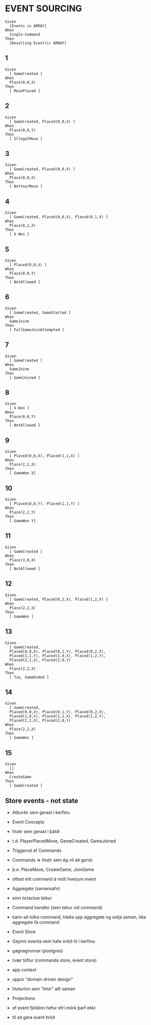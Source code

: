 # EVENT SOURCING

```
Given
  [Events in ARRAY]
When
  Single-Command
Then
  [Resulting Event(s) ARRAY]
```
## 1
```
Given
  [ GameCreated ]
When
  Place(0,0,X)
Then
  [ MovePlaced ]
```
## 2
```
Given
  [ GameCreated, Placed(0,0,X) ]
When
  Place(0,0,Y)
Then
  [ IllegalMove ]
```
## 3
```
Given
  [ GameCreated, Placed(0,0,X) ]
When
  Place(0,0,X)
Then
  [ NotYourMove ]
```
## 4
```
Given
  [ GameCreated, Placed(0,0,X), Placed(0,1,X) ]
When
  Place(0,2,X)
Then
  [ X Won ]
```
## 5
```
Given
  [ Placed(0,0,X) ]
When
  Place(0,0,Y)  
Then
  [ NotAllowed ]
```
## 6
```
Given
  [ GameCreated, GameStarted ]
When
  GameJoine
Then
  [ FullGameJoinAttempted ]
```
## 7
```
Given
  [ GameCreated ]
When
  GameJoine
Then
  [ GameJoined ]
```
## 8
```
Given
  [ X Won ]
When
  Place(0,0,Y)
Then
  [ NotAllowed ]
```
## 9
```
Given
  [ Placed(0,0,X), Placed(1,1,X) ]
When
  Place(2,2,X)
Then
  [ GameWon X]
```
## 10
```
Given
  [ Placed(0,0,Y), Placed(1,1,Y) ]
When
  Place(2,2,Y)
Then
  [ GameWon Y]
```
## 11
```
Given
  [ GameCreated ]
When
  Place(3,0,X)
Then
  [ NotAllowed ]
```
## 12
```
Given
  [ GameCreated, Placed(0,2,X), Placed(1,2,X) ]
When
  Place(2,2,X)
Then
  [ GameWon ]
```  
## 13
```
Given
  [ GameCreated,
  Placed(0,0,X), Placed(0,1,Y), Placed(0,2,X),
  Placed(1,1,Y), Placed(1,0,X), Placed(1,2,Y),
  Placed(2,1,X), Placed(2,0,Y)
When
  Place(2,2,X)
Then
  [ Tie, GameEnded ]
```
## 14
```
Given
  [ GameCreated,
  Placed(0,0,X), Placed(0,1,Y), Placed(0,2,X),
  Placed(1,0,Y), Placed(1,1,X), Placed(1,2,Y),
  Placed(2,1,X), Placed(2,0,Y)
When
  Place(2,2,X)
Then
  [ GameWon ]
```
## 15
```
Given
  []
When
  CreateGame
Then
  [ GameCreated ]
```

## Store events - not state
 - Atburðir sem gerast í kerfinu
 - Event Concepts
  - hlutir sem gerast í þátíð
  - t.d. PlayerPlacedMove, GameCreated, GameJoined

 - Triggeruð af Commands
  - Commands => hlutir sem ég vil að gerist
  - þ.e. PlaceMove, CreateGame, JoinGame
  - oftast eitt command á móti hverjum event

- Aggregate (samansafn)
 - einn tictactoe leikur
- Command handler (sem tekur við command)
 - kann að túlka command, hlaða upp aggregate og setja saman, láta aggregate fá command
- Event Store
 - Geymir eventa sem hafa orðið til í kerfinu
 - gagnagrunnar (postgres)
 - tvær töflur (commands store, event store)
- app context
 - uppúr "domain driven design"
 - hluturinn sem "límir" allt saman

- Projections
 - ef event fjöldinn hefur efri mörk þarf ekki
 - til að gera event hröð
